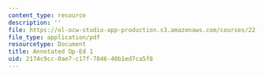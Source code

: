 ```yaml
---
content_type: resource
description: ''
file: https://ol-ocw-studio-app-production.s3.amazonaws.com/courses/22-011-nuclear-engineering-science-systems-and-society-spring-2020/2174c9cc0ae7c17f704640b1ed7ca5f8_MIT22_011S20_Anno_Op_Ed_1.pdf
file_type: application/pdf
resourcetype: Document
title: Annotated Op-Ed 1
uid: 2174c9cc-0ae7-c17f-7046-40b1ed7ca5f8
---
```

